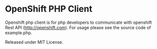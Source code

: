 # OpenShift PHP Client


Openshift php client is for php developers to communicate with openshift Rest API (http://openshift.com). For usage please see the source code of example.php.

Released under MIT License. 

